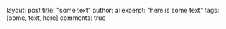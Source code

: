 layout: post
title: "some text"
author: al
excerpt: "here is some text"
tags: [some, text, here] 
comments: true
